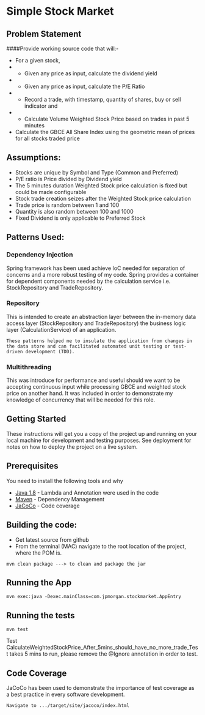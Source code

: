 # Simple Stock Market

## Problem Statement

####Provide working source code that will:-

* For a given stock,
* * Given any price as input, calculate the dividend yield
* * Given any price as input, calculate the P/E Ratio
* * Record a trade, with timestamp, quantity of shares, buy or sell indicator and
* * Calculate Volume Weighted Stock Price based on trades in past 5 minutes
* Calculate the GBCE All Share Index using the geometric mean of prices for all stocks traded price

## Assumptions:

* Stocks are unique by Symbol and Type (Common and Preferred)
* P/E ratio is Price divided by Dividend yield
* The 5 minutes duration Weighted Stock price calculation is fixed but could be made configurable
* Stock trade creation seizes after the Weighted Stock price calculation
* Trade price is random between 1 and 100
* Quantity is also random between 100 and 1000
* Fixed Dividend is only applicable to Preferred Stock

## Patterns Used:

### Dependency Injection

Spring framework has been used achieve IoC needed for separation of concerns and a more robust testing of my code. Spring provides a container for dependent components needed by the calculation service i.e. StockRepository and TradeRepository.

### Repository

This is intended to create an abstraction layer between the in-memory data access layer (StockRepository and TradeRepository)
the business logic layer (CalculationService) of an application.

```
These patterns helped me to insulate the application from changes in the data store and can facilitated automated unit testing or test-driven development (TDD).
```

### Multithreading

This was introduce for performance and useful should we want to be accepting continuous input while processing GBCE and weighted stock price on another hand.
It was included in order to demonstrate my knowledge of concurrency that will be needed for this role.

## Getting Started

These instructions will get you a copy of the project up and running on your local machine for development and testing purposes.
See deployment for notes on how to deploy the project on a live system.

## Prerequisites

You need to install the following tools and why
* [Java 1.8](http://www.oracle.com/technetwork/java/javase/overview/java8-2100321.html) - Lambda and Annotation were used in the code
* [Maven](https://maven.apache.org/) - Dependency Management
* [JaCoCo](http://www.eclemma.org/jacoco/trunk/doc/maven.html) - Code coverage

## Building the code:

* Get latest source from github
* From the terminal (MAC) navigate to the root location of the project, where the POM is.

```
mvn clean package ---> to clean and package the jar
```

## Running the App

```
mvn exec:java -Dexec.mainClass=com.jpmorgan.stockmarket.AppEntry
```

## Running the tests

```
mvn test
```

Test CalculateWeightedStockPrice_After_5mins_should_have_no_more_trade_Test takes 5 mins to run, please remove the @Ignore annotation in order to test.

## Code Coverage
JaCoCo has been used to demonstrate the importance of test coverage as a best practice in every software development.

```
Navigate to .../target/site/jacoco/index.html
```

